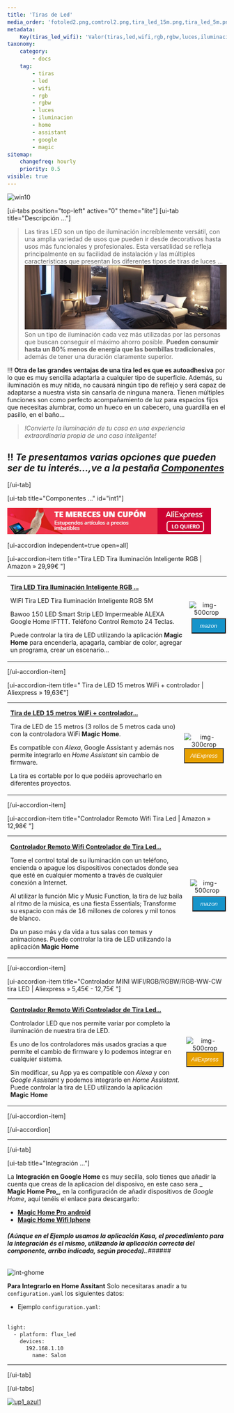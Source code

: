 ```yaml
---
title: 'Tiras de Led'
media_order: 'fotoled2.png,comtrol2.png,tira_led_15m.png,tira_led_5m.png'
metadata:
    Key(tiras_led_wifi): 'Valor(tiras,led,wifi,rgb,rgbw,luces,iluminacion,home,assistant,magic)'
taxonomy:
    category:
        - docs
    tag:
        - tiras
        - led
        - wifi
        - rgb
        - rgbw
        - luces
        - iluminacion
        - home
        - assistant
        - google
        - magic
sitemap:
    changefreq: hourly
    priority: 0.5
visible: true
---
```


![win10](image://os-compat.png)

[ui-tabs position="top-left" active="0" theme="lite"]
[ui-tab title="Descripción ..."]

> Las tiras LED son un tipo de iluminación increíblemente versátil, con una amplia variedad de usos que pueden ir desde decorativos hasta usos más funcionales y profesionales. Esta versatilidad se refleja principalmente en su facilidad de instalación y las múltiples características que presentan los diferentes tipos de tiras de luces ...
![](fotoled2.png)
Son un tipo de iluminación cada vez más utilizadas por las personas que buscan conseguir el máximo ahorro posible. **Pueden consumir hasta un 80% menos de energía que las bombillas tradicionales**, además de tener una duración claramente superior.

!!! **Otra de las grandes ventajas de una tira led es que es autoadhesiva** por lo que es muy sencilla adaptarla a cualquier tipo de superficie. Además, su iluminación es muy nítida, no causará ningún tipo de reflejo y será capaz de adaptarse a nuestra vista sin cansarla de ninguna manera.
Tienen  múltiples funciones son como perfecto acompañamiento de luz para espacios fijos que necesitas alumbrar, como un hueco en un cabecero, una guardilla en el pasillo, en el baño...

> _!Convierte la iluminación de tu casa en una experiencia extraordinaria propia de una casa inteligente!_


!! _**Te presentamos varias opciones que pueden ser de tu interés...,ve a la pestaña [Componentes](https://domotizarmicasa.com/iluminacion/tiras-de-led#int1)**_
---

[/ui-tab]

[ui-tab title="Componentes ..." id="int1"]

<a href="http://s.click.aliexpress.com/e/cf8fRGaU?bz=468*60" target="_parent"><img width="468" height="60" src="https://github.com/dammx/dmcc/blob/master/pages/02.interruptores/cupon_aliexxpres.png?raw=true"/></a>

[ui-accordion independent=true open=all]

[ui-accordion-item title="Tira LED Tira Iluminación Inteligente RGB   | Amazon » 29,99€ "]

|  |  |
|:------|:-----------------------:|
| <p>[**Tira LED Tira Iluminación Inteligente RGB ...**](https://amzn.to/2Wvcghj)</p><p>WIFI Tira LED Tira Iluminación Inteligente RGB 5M</p><p> Bawoo 150 LED Smart Strip LED Impermeable ALEXA Google Home IFTTT. Teléfono Control Remoto 24 Teclas.</p><p> Puede controlar la tira de LED utilizando la aplicación **Magic Home** para encenderla, apagarla, cambiar de color, agregar un programa, crear un escenario...</p> | <div> ![img-500crop][amzn-led5m] </div> <div> <a href="https://amzn.to/2Wvcghj" alt="amazon-link" target="_blank"><button type="button" style="color:#fff;background-color:#1694CA;width:100%;height:35px;margin:5px;"><i class="fa fa-amazon fa-lg">mazon</i></button></a> </div> |

[/ui-accordion-item]

[ui-accordion-item title=" Tira de LED 15 metros WiFi + controlador | Aliexpress » 19,63€"]

|  |  |
|:------|:-----------------------:|
| <p>[**Tira de LED 15 metros WiFi + controlador...**](http://s.click.aliexpress.com/e/rvpMQA8)</p> Tira de LED de 15 metros (3 rollos de 5 metros cada uno) con la controladora WiFi **Magic Home**.</p><p> Es compatible con _Alexa_, Google Assistant y además nos permite integrarlo en _Home Assistant_ sin cambio de firmware.</p><p> La tira es cortable por lo que podéis aprovecharlo en diferentes proyectos.</p> | <div> ![img-300crop][ali-led15m] </div> <div> <a href="http://s.click.aliexpress.com/e/rvpMQA8" alt="AlieExpress-link" target="_blank"> <button type="button" style="color:#fff;background-color:#e8a100;width:100%;height:35px;"><i class="fa fa-shopping-cart  fa-lg"> AliExpress</i></button></a> </div> |

[/ui-accordion-item]

[ui-accordion-item title="Controlador Remoto Wifi Tira Led   | Amazon » 12,98€ "]

|  |  |
|:------|:-----------------------:|
| <p>[**Controlador Remoto Wifi Controlador de Tira Led...**](https://amzn.to/2VYXivD)</p><p>Tome el control total de su iluminación con un teléfono, encienda o apague los dispositivos conectados donde sea que esté en cualquier momento a través de cualquier conexión a Internet.</p><p>Al utilizar la función Mic y Music Function, la tira de luz baila al ritmo de la música, es una fiesta Essentials; Transforme su espacio con más de 16 millones de colores y mil tonos de blanco.</p><p> Da un paso más y da vida a tus salas con temas y animaciones. Puede controlar la tira de LED utilizando la aplicación **Magic Home**</p> | <div> ![img-500crop][amzn-control2] </div> <div> <a href="https://amzn.to/2VYXivD" alt="amazon-link" target="_blank"><button type="button" style="color:#fff;background-color:#1694CA;width:100%;height:35px;margin:5px;"><i class="fa fa-amazon fa-lg">mazon</i></button></a> </div> |

[/ui-accordion-item]

[ui-accordion-item title="Controlador MINI WIFI/RGB/RGBW/RGB-WW-CW tira LED  | Aliexpress » 5,45€ - 12,75€ "]

|  |  |
|:------|:-----------------------:|
| <p>[**Controlador Remoto Wifi Controlador de Tira Led...**](http://s.click.aliexpress.com/e/bSeK33fa)</p><p>Controlador LED que nos permite variar por completo la iluminación de nuestra tira de LED.</p><p> Es uno de los controladores más usados gracias a que permite el cambio de firmware y lo podemos integrar en cualquier sistema.</p><p> Sin modificar, su App ya es compatible con _Alexa_ y con _Google Assistant_ y podemos integrarlo en _Home Assistant_. Puede controlar la tira de LED utilizando la aplicación **Magic Home**</p> | <div> ![img-500crop][ali-control1] </div> <div> <a href="http://s.click.aliexpress.com/e/bSeK33fa" alt="AlieExpress-link" target="_blank"> <button type="button" style="color:#fff;background-color:#e8a100;width:100%;height:35px;"><i class="fa fa-shopping-cart  fa-lg"> AliExpress</i></button></a> </div> |

[/ui-accordion-item]

[/ui-accordion]

<!--- REFERENCIA A IMAGENES AL PIE DEl ARTÍCULO --->

[amzn-led5m]: user://pages/09.iluminacion/02.tiras-de-led/tira_led_5m.png?lightbox=1024&cropResize=450,450
[ali-led15m]: user://pages/09.iluminacion/02.tiras-de-led/tira_led_15m.png?lightbox=1024&cropResize=350,350
[amzn-b.teckin]: user://pages/09.iluminacion/01.bombillas-wifi/bombilla_teckin.png?lightbox=1024&cropResize=500,500
[ali-control1]: user://pages/09.iluminacion/02.tiras-de-led/comtrol1.png?lightbox=1024&cropResize=500,500
[amzn-control2]: user://pages/09.iluminacion/02.tiras-de-led/comtrol2.png?lightbox=1024&cropResize=550,550
[int-ghome]: user://pages/02.interruptores/integracion_google_home.gif
[up1_azul1]: user://pages/01.introduccion-al-blog/01.home-assistant/integracion-telegram/up1_azul1.png

---

[/ui-tab]

[ui-tab title="Integración ..."]

La **Integración en Google Home** es muy secilla, solo tienes que añadir la cuenta que creas de la aplicacion del disposivo, en este caso sera **_	
Magic Home Pro_**, en la configuración de añadir dispositivos de _Google Home_, aquí tenéis el enlace para descargarlo:
 * [**Magic Home Pro android**](http://bit.ly/2XlOxxq)
 * [**Magic Home Wifi Iphone**](https://apple.co/2wrEvyN)


###### **_(Aúnque en el Ejemplo usamos la aplicación Kasa, el procedimiento para la integración és el mismo, utilizando la aplicación correcta del componente, arriba indicada, según proceda)._**.###### 
![int-ghome]

**Para Integrarlo en Home Assitant**
Solo necesitaras anadir a tu `configuration.yaml` los siguientes datos:

+ Ejemplo `configuration.yaml`:

```text

light:
  - platform: flux_led
    devices:
      192.168.1.10
        name: Salon

```
---

[/ui-tab]

[/ui-tabs]

[![up1_azul1]](# "Volver al Inicio")